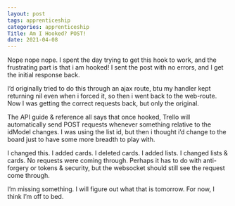 ```yaml
---
layout: post 
tags: apprenticeship
categories: apprenticeship
Title: Am I Hooked? POST!
date: 2021-04-08
---
```


Nope nope nope.  I spent the day trying to get this hook to work, and the frustrating part is that i am hooked!  I sent the post with no errors, and I get the initial response back.  

I’d originally tried to do this through an ajax route, btu my handler kept returning nil even when i forced it, so then i went back to the web-route.  Now I was getting the correct requests back, but only the original.  

The API guide & reference all says that once hooked, Trello will automatically send POST requests whenever something relative to the idModel changes.  I was using the list id, but then i thought i’d change to the board just to have some more breadth to play with. 

I changed this.  I added cards.  I deleted cards.  I added lists.  I changed lists & cards.  No requests were coming through.  Perhaps it has to do with anti-forgery or tokens & security, but the websocket should still see the request come through.  

I’m missing something.  I will figure out what that is tomorrow.  For now, I think I’m off to bed.
